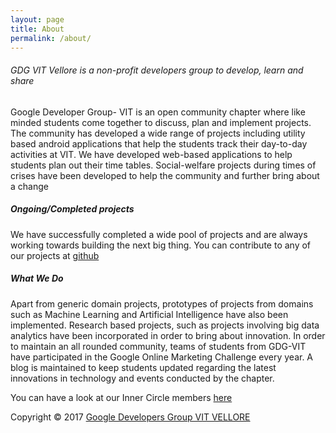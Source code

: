 ```yaml
---
layout: page
title: About
permalink: /about/
---
```

###### GDG VIT Vellore is a non-profit developers group to develop, learn and share
 Google Developer Group- VIT is an open community chapter where like minded students come together to discuss, plan and implement projects. The community has developed a wide range of projects including utility based android applications that help the students track their day-to-day activities at VIT. We have developed web-based applications to help students plan out their time tables. Social-welfare projects during times of crises have been developed to help the community and further bring about a change

##### Ongoing/Completed projects
We have successfully completed a wide pool of projects and are always working towards building the next big thing.
You can contribute to any of our projects at [github](http://github.com/GDGVIT)


##### What We Do
Apart from generic domain projects, prototypes of projects from domains such as Machine Learning and Artificial Intelligence have also been implemented. Research based projects, such as projects involving big data analytics have been incorporated in order to bring about innovation.
In order to maintain an all rounded community, teams of students from GDG-VIT have participated in the Google Online Marketing Challenge every year. A blog is maintained to keep students updated regarding the latest innovations in technology and events conducted by the chapter.

You can have a look at our Inner Circle members [here](https://github.com/orgs/GDGVIT/people)

Copyright © 2017 [Google Developers Group VIT VELLORE](http://www.gdgvitvellore.com)
